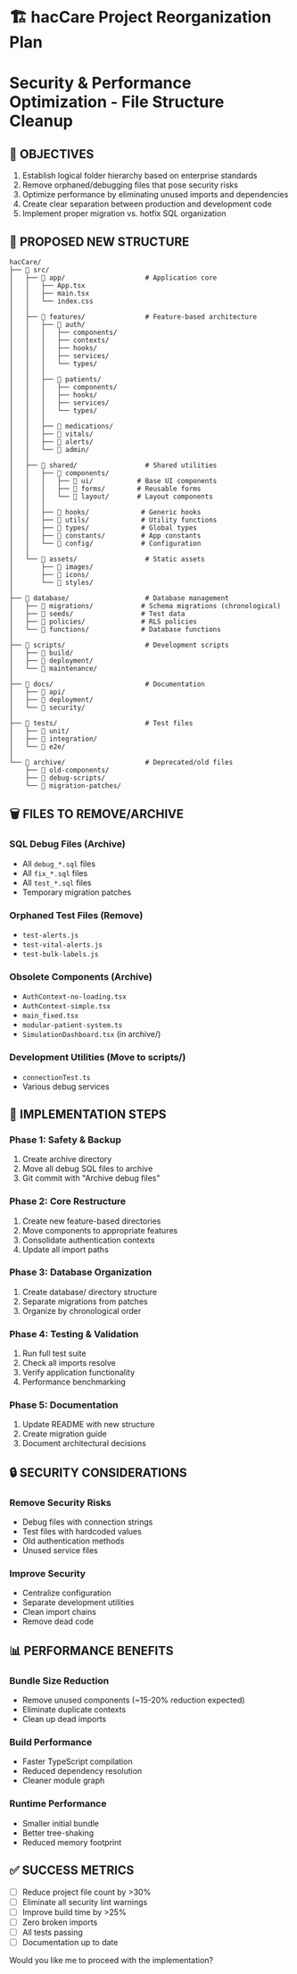 # 🏗️ hacCare Project Reorganization Plan
# Security & Performance Optimization - File Structure Cleanup

## 🎯 OBJECTIVES
1. Establish logical folder hierarchy based on enterprise standards
2. Remove orphaned/debugging files that pose security risks
3. Optimize performance by eliminating unused imports and dependencies
4. Create clear separation between production and development code
5. Implement proper migration vs. hotfix SQL organization

## 📁 PROPOSED NEW STRUCTURE

```
hacCare/
├── 📁 src/
│   ├── 📁 app/                    # Application core
│   │   ├── App.tsx
│   │   ├── main.tsx
│   │   └── index.css
│   │
│   ├── 📁 features/               # Feature-based architecture
│   │   ├── 📁 auth/
│   │   │   ├── components/
│   │   │   ├── contexts/
│   │   │   ├── hooks/
│   │   │   ├── services/
│   │   │   └── types/
│   │   │
│   │   ├── 📁 patients/
│   │   │   ├── components/
│   │   │   ├── hooks/
│   │   │   ├── services/
│   │   │   └── types/
│   │   │
│   │   ├── 📁 medications/
│   │   ├── 📁 vitals/
│   │   ├── 📁 alerts/
│   │   └── 📁 admin/
│   │
│   ├── 📁 shared/                 # Shared utilities
│   │   ├── 📁 components/
│   │   │   ├── 📁 ui/           # Base UI components
│   │   │   ├── 📁 forms/        # Reusable forms
│   │   │   └── 📁 layout/       # Layout components
│   │   │
│   │   ├── 📁 hooks/             # Generic hooks
│   │   ├── 📁 utils/             # Utility functions
│   │   ├── 📁 types/             # Global types
│   │   ├── 📁 constants/         # App constants
│   │   └── 📁 config/            # Configuration
│   │
│   └── 📁 assets/                 # Static assets
│       ├── 📁 images/
│       ├── 📁 icons/
│       └── 📁 styles/
│
├── 📁 database/                   # Database management
│   ├── 📁 migrations/            # Schema migrations (chronological)
│   ├── 📁 seeds/                 # Test data
│   ├── 📁 policies/              # RLS policies
│   └── 📁 functions/             # Database functions
│
├── 📁 scripts/                    # Development scripts
│   ├── 📁 build/
│   ├── 📁 deployment/
│   └── 📁 maintenance/
│
├── 📁 docs/                       # Documentation
│   ├── 📁 api/
│   ├── 📁 deployment/
│   └── 📁 security/
│
├── 📁 tests/                      # Test files
│   ├── 📁 unit/
│   ├── 📁 integration/
│   └── 📁 e2e/
│
└── 📁 archive/                    # Deprecated/old files
    ├── 📁 old-components/
    ├── 📁 debug-scripts/
    └── 📁 migration-patches/
```

## 🗑️ FILES TO REMOVE/ARCHIVE

### SQL Debug Files (Archive)
- All `debug_*.sql` files
- All `fix_*.sql` files
- All `test_*.sql` files
- Temporary migration patches

### Orphaned Test Files (Remove)
- `test-alerts.js`
- `test-vital-alerts.js` 
- `test-bulk-labels.js`

### Obsolete Components (Archive)
- `AuthContext-no-loading.tsx`
- `AuthContext-simple.tsx` 
- `main_fixed.tsx`
- `modular-patient-system.ts`
- `SimulationDashboard.tsx` (in archive/)

### Development Utilities (Move to scripts/)
- `connectionTest.ts`
- Various debug services

## 🔧 IMPLEMENTATION STEPS

### Phase 1: Safety & Backup
1. Create archive directory
2. Move all debug SQL files to archive
3. Git commit with "Archive debug files"

### Phase 2: Core Restructure  
1. Create new feature-based directories
2. Move components to appropriate features
3. Consolidate authentication contexts
4. Update all import paths

### Phase 3: Database Organization
1. Create database/ directory structure
2. Separate migrations from patches
3. Organize by chronological order

### Phase 4: Testing & Validation
1. Run full test suite
2. Check all imports resolve
3. Verify application functionality
4. Performance benchmarking

### Phase 5: Documentation
1. Update README with new structure
2. Create migration guide
3. Document architectural decisions

## 🔒 SECURITY CONSIDERATIONS

### Remove Security Risks
- Debug files with connection strings
- Test files with hardcoded values
- Old authentication methods
- Unused service files

### Improve Security
- Centralize configuration
- Separate development utilities
- Clean import chains
- Remove dead code

## 📊 PERFORMANCE BENEFITS

### Bundle Size Reduction
- Remove unused components (~15-20% reduction expected)
- Eliminate duplicate contexts
- Clean up dead imports

### Build Performance  
- Faster TypeScript compilation
- Reduced dependency resolution
- Cleaner module graph

### Runtime Performance
- Smaller initial bundle
- Better tree-shaking
- Reduced memory footprint

## ✅ SUCCESS METRICS

- [ ] Reduce project file count by >30%
- [ ] Eliminate all security lint warnings
- [ ] Improve build time by >25%  
- [ ] Zero broken imports
- [ ] All tests passing
- [ ] Documentation up to date

Would you like me to proceed with the implementation?